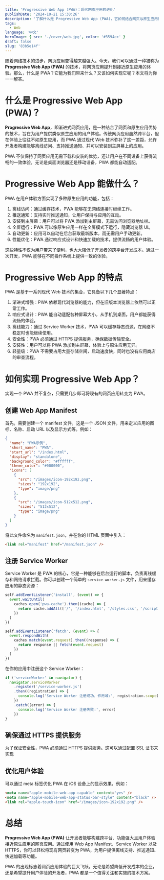 ```yaml
---
title: 'Progressive Web App (PWA)：现代网页应用的进化'
publishDate: '2024-10-21 15:30:26'
description: '了解什么是 Progressive Web App (PWA)，它如何结合网页与原生应用的优势，为用户提供离线访问、推送通知、全屏显示等原生应用体验。本文详细讲解了 PWA 的特点与实现步骤，帮助开发者轻松将网页转换为渐进式网页应用'
tags:
  - Web
language: '中文'
heroImage: { src: './cover/web.jpg', color: '#3594ec' }
draft: false
slug: '83b5e14f'
---
```


随着网络技术的进步，网页应用变得越来越强大。今天，我们可以通过一种被称为 **Progressive Web App (PWA)** 的技术，将网页应用提升到接近原生应用的体验。那么，什么是 PWA？它能为我们带来什么？又该如何实现它呢？本文将为你一一解答。

# 什么是 Progressive Web App (PWA)？

**Progressive Web App**，即渐进式网页应用，是一种结合了网页和原生应用优势的技术，旨在为用户提供类似原生应用的用户体验。传统网页应用虽然跨平台，但在体验上往往不如原生应用，而 PWA 通过现代 Web 技术弥补了这一差距，允许开发者构建能够离线访问、支持推送通知、并可以安装到主屏幕上的应用。

PWA 不仅保持了网页应用无需下载和安装的优势，还让用户在不同设备上获得流畅的一致体验，无论是桌面浏览器还是移动设备，PWA 都能自动适配。

# Progressive Web App 能做什么？

PWA 在用户体验方面实现了多种原生应用的功能，包括：

1. 离线访问：通过缓存技术，PWA 能够在无网络连接时继续工作。
2. 推送通知：支持实时推送通知，让用户保持与应用的互动。
3. 安装到主屏幕：用户可以将 PWA 添加到主屏幕，无需访问浏览器地址栏。
4. 全屏运行：PWA 可以像原生应用一样在全屏模式下运行，隐藏浏览器 UI。
5. 自动更新：应用可以自动在后台获取最新版本，而无需用户手动更新。
6. 性能优化：PWA 通过响应式设计和快速加载的技术，提供流畅的用户体验。

这些特性不仅为用户带来了便利，也大大降低了开发者的跨平台开发成本。通过一次开发，PWA 能够在不同操作系统上提供一致的体验。

# Progressive Web App 的特点

PWA 是基于一系列现代 Web 技术的集合，它具备以下几个显著特点：

1. 渐进式增强：PWA 依赖现代浏览器的能力，但在旧版本浏览器上依然可以正常工作。
2. 响应式设计：PWA 能自动适配各种屏幕大小，从手机到桌面，用户都能获得流畅的体验。
3. 离线能力：通过 Service Worker 技术，PWA 可以缓存静态资源，在网络不稳定时也能继续使用。
4. 安全性：PWA 必须通过 HTTPS 提供服务，确保数据传输安全。
5. 安装性：用户可以将 PWA 添加到主屏幕，体验上与原生应用无异。
6. 轻量级：PWA 不需要占用大量存储空间，启动速度快，同时也没有应用商店的审查流程。

# 如何实现 Progressive Web App？

实现一个 PWA 并不复杂，只需要几步即可将现有的网页应用转变为 PWA。

## 创建 Web App Manifest

首先，需要创建一个 manifest 文件，这是一个 JSON 文件，用来定义应用的图标、名称、启动 URL 以及显示方式等。例如：

```json
{
  "name": "PWA示例",
  "short_name": "PWA",
  "start_url": "/index.html",
  "display": "standalone",
  "background_color": "#ffffff",
  "theme_color": "#000000",
  "icons": [
    {
      "src": "/images/icon-192x192.png",
      "sizes": "192x192",
      "type": "image/png"
    },
    {
      "src": "/images/icon-512x512.png",
      "sizes": "512x512",
      "type": "image/png"
    }
  ]
}
```

将此文件命名为 `manifest.json`，并在你的 HTML 页面中引入：

```html
<link rel="manifest" href="/manifest.json" />
```

## 注册 Service Worker

Service Worker 是 PWA 的核心，它是一种能够在后台运行的脚本，负责离线缓存和网络请求拦截。你可以创建一个简单的 `service-worker.js` 文件，用来缓存应用的静态资源：

```javascript
self.addEventListener('install', (event) => {
  event.waitUntil(
    caches.open('pwa-cache').then((cache) => {
      return cache.addAll(['/', '/index.html', '/styles.css', '/script.js'])
    })
  )
})

self.addEventListener('fetch', (event) => {
  event.respondWith(
    caches.match(event.request).then((response) => {
      return response || fetch(event.request)
    })
  )
})
```

在你的应用中注册这个 Service Worker：

```javascript
if ('serviceWorker' in navigator) {
  navigator.serviceWorker
    .register('/service-worker.js')
    .then((registration) => {
      console.log('Service Worker 注册成功，作用域:', registration.scope)
    })
    .catch((error) => {
      console.log('Service Worker 注册失败:', error)
    })
}
```

## 确保通过 HTTPS 提供服务

为了保证安全性，PWA 必须通过 HTTPS 提供服务。这可以通过配置 SSL 证书来实现

## 优化用户体验

可以通过 meta 标签优化 PWA 在 iOS 设备上的显示效果，例如：

```html
<meta name="apple-mobile-web-app-capable" content="yes" />
<meta name="apple-mobile-web-app-status-bar-style" content="black" />
<link rel="apple-touch-icon" href="/images/icon-192x192.png" />
```

# 总结

**Progressive Web App (PWA)** 让开发者能够构建跨平台、功能强大且用户体验接近原生应用的网页应用。通过使用 Web App Manifest、Service Worker 以及 HTTPS，你可以轻松将现有网页转变为 PWA，为用户提供离线支持、推送通知、快速加载等功能。

PWA 的出现标志着网页应用体验的巨大飞跃。无论是希望降低开发成本的企业，还是希望提升用户体验的开发者，PWA 都是一个值得关注和实施的技术方案。

